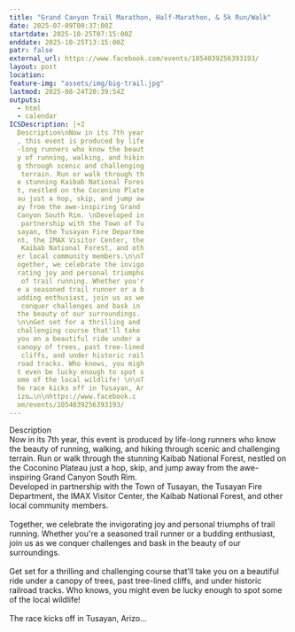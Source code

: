```yaml
---
title: "Grand Canyon Trail Marathon, Half-Marathon, & 5k Run/Walk"
date: 2025-07-09T00:37:00Z
startdate: 2025-10-25T07:15:00Z
enddate: 2025-10-25T13:15:00Z
patr: false
external_url: https://www.facebook.com/events/1054039256393193/
layout: post
location: 
feature-img: "assets/img/big-trail.jpg"
lastmod: 2025-08-24T20:39:54Z
outputs:
  - html
  - calendar
ICSDescription: |+2
  Description\nNow in its 7th year  , this event is produced by life  -long runners who know the beaut  y of running, walking, and hikin  g through scenic and challenging   terrain. Run or walk through th  e stunning Kaibab National Fores  t, nestled on the Coconino Plate  au just a hop, skip, and jump aw  ay from the awe-inspiring Grand   Canyon South Rim. \nDeveloped in   partnership with the Town of Tu  sayan, the Tusayan Fire Departme  nt, the IMAX Visitor Center, the   Kaibab National Forest, and oth  er local community members.\n\nT  ogether, we celebrate the invigo  rating joy and personal triumphs   of trail running. Whether you'r  e a seasoned trail runner or a b  udding enthusiast, join us as we   conquer challenges and bask in   the beauty of our surroundings.   \n\nGet set for a thrilling and   challenging course that'll take   you on a beautiful ride under a   canopy of trees, past tree-lined   cliffs, and under historic rail  road tracks. Who knows, you migh  t even be lucky enough to spot s  ome of the local wildlife! \n\nT  he race kicks off in Tusayan, Ar  izo…\n\nhttps://www.facebook.c  om/events/1054039256393193/
---
```


Description<br>
  Now in its 7th year, this event is produced by life-long runners who know the beauty of running, walking, and hiking through scenic and challenging terrain. Run or walk through the stunning Kaibab National Forest, nestled on the Coconino Plateau just a hop, skip, and jump away from the awe-inspiring Grand Canyon South Rim. <br>
  Developed in partnership with the Town of Tusayan, the Tusayan Fire Department, the IMAX Visitor Center, the Kaibab National Forest, and other local community members.<br>
  <br>
  Together, we celebrate the invigorating joy and personal triumphs of trail running. Whether you're a seasoned trail runner or a budding enthusiast, join us as we conquer challenges and bask in the beauty of our surroundings. <br>
  <br>
  Get set for a thrilling and challenging course that'll take you on a beautiful ride under a canopy of trees, past tree-lined cliffs, and under historic railroad tracks. Who knows, you might even be lucky enough to spot some of the local wildlife! <br>
  <br>
  The race kicks off in Tusayan, Arizo…<br>
  <br>
  
